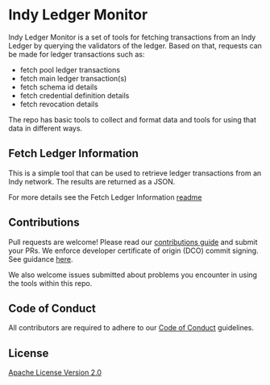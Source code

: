 # Indy Ledger Monitor

Indy Ledger Monitor is a set of tools for fetching transactions from an Indy Ledger by querying the validators of the ledger. Based on that, requests can be made for ledger transactions such as:

* fetch pool ledger transactions
* fetch main ledger transaction(s)
* fetch schema id details
* fetch credential definition details
* fetch revocation details

The repo has basic tools to collect and format data and tools for using that data in different ways.

## Fetch Ledger Information

This is a simple tool that can be used to retrieve ledger transactions from an Indy network. The results are returned as a JSON.

For more details see the Fetch Ledger Information [readme](fetch-ledger-tx/README.md)

## Contributions

Pull requests are welcome! Please read our [contributions guide](CONTRIBUTING.md) and submit your PRs. We enforce developer certificate of origin (DCO) commit signing. See guidance [here](https://github.com/apps/dco).

We also welcome issues submitted about problems you encounter in using the tools within this repo.

## Code of Conduct

All contributors are required to adhere to our [Code of Conduct](CODE_OF_CONDUCT.md) guidelines.

## License

[Apache License Version 2.0](LICENSE)